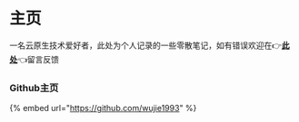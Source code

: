 # 主页

一名云原生技术爱好者，此处为个人记录的一些零散笔记，如有错误欢迎在👉[**此处**](https://github.com/wujie1993/gitbook-index/issues/new)👈留言反馈

### Github主页

{% embed url="https://github.com/wujie1993" %}

